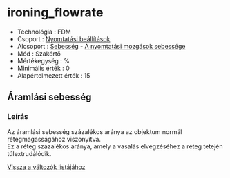 # ironing\_flowrate

* Technológia : FDM
* Csoport : [Nyomtatási beállítások](../../konfig/print_settings.md)
* Alcsoport : [Sebesség](../../konfig/print_settings.md#sebesség) - [A nyomtatási mozgások sebessége](ironing_flowrate.md)
* Mód : Szakértő
* Mértékegység : %
* Minimális érték :  0
* Alapértelmezett érték : 15

## Áramlási sebesség

### Leírás

Az áramlási sebesség százalékos aránya az objektum normál rétegmagasságához viszonyítva.  
Ez a réteg százalékos aránya, amely a vasalás elvégzéséhez a réteg tetején túlextrudálódik.

[Vissza a változók listájához](/)

